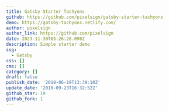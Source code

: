 ```yaml
---
title: Gatsby Starter Tachyons
github: https://github.com/pixelsign/gatsby-starter-tachyons
demo: https://gatsby-tachyons.netlify.com/
author: pixelsign
author_link: https://github.com/pixelsign
date: 2023-11-30T05:26:28.098Z
description: Simple starter demo
ssg:
  - Gatsby
css: []
cms: []
category: []
draft: false
publish_date: '2018-06-19T13:39:10Z'
update_date: '2018-09-23T16:32:52Z'
github_star: 19
github_fork: 1
---
```

